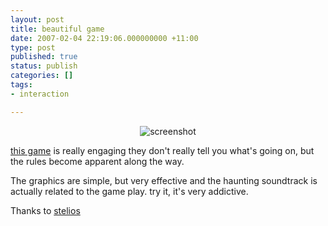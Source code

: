 ```yaml
---
layout: post
title: beautiful game
date: 2007-02-04 22:19:06.000000000 +11:00
type: post
published: true
status: publish
categories: []
tags:
- interaction

---
```

<div style="text-align: center;"><img title="screenshot" alt="screenshot" src="{{ site.baseurl }}/assets/flow.jpg" /></div>
<p><a href="http://intihuatani.usc.edu/cloud/flowing/">this game</a> is really engaging they don't really tell you what's going on, but the rules become apparent along the way.</p>
<p>The graphics are simple, but very effective and the haunting soundtrack is actually related to the game play. try it, it's very addictive.</p>
<p>Thanks to <a href="http://dritsas.net">stelios</a></p>
